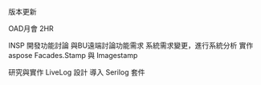 版本更新

OAD月會 2HR

INSP
開發功能討論
與BU遠端討論功能需求
系統需求變更，進行系統分析
實作 aspose Facades.Stamp 與 Imagestamp

研究與實作 LiveLog 設計
導入 Serilog 套件


